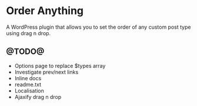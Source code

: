 # Order Anything

A WordPress plugin that allows you to set the order of any custom post type using drag n drop.

## @TODO@

* Options page to replace $types array
* Investigate prev/next links
* Inline docs
* readme.txt
* Localisation
* Ajaxify drag n drop
